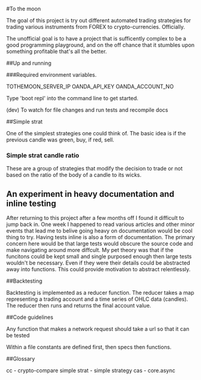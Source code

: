 #To the moon

The goal of this project is try out different automated trading strategies for trading various instruments 
from FOREX to crypto-currencies. Officially. 

The unofficial goal is to have a project that is sufficently complex to be a good programming playground, and on the 
off chance that it stumbles upon something profitable that's all the better.   

##Up and running

###Required environment variables.

TOTHEMOON_SERVER_IP
OANDA_API_KEY
OANDA_ACCOUNT_NO

Type 'boot repl' into the command line to get started. 

(dev) To watch for file changes and run tests and recompile docs

##Simple strat

One of the simplest strategies one could think of. The basic idea is if the previous candle was green, buy, if red, 
sell.

### Simple strat candle ratio

These are a group of strategies that modify the decision to trade or not based on the ratio of the body of a candle 
to its wicks.

## An experiment in heavy documentation and inline testing

After returning to this project after a few months off I found it difficult to jump back in. One week I happened to 
read various articles and other minor events that lead me to belive going heavy on documentation would be cool thing 
to try. Having tests inline is also a form of documentation. The primary concern here would be that large tests 
would obscure the source code and make navigating around more diffcult. My pet theory was that if the funcitons 
could be kept small and single purposed enough then large tests wouldn't be necessary. Even if they were their 
details could be abstracted away into functions. This could provide motivation to abstract relentlessly. 

##Backtesting

Backtesting is implemented as a reducer function. The reducer takes a map representing a trading account 
and a time series of OHLC data (candles). The reducer then runs and returns the final account value. 

##Code guidelines

Any function that makes a network request should take a url so that it can be tested

Within a file constants are defined first, then specs then functions.


##Glossary 

cc - crypto-compare
simple strat - simple strategy
cas - core.async
